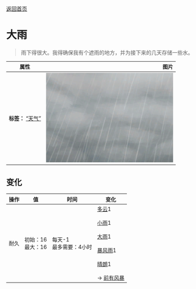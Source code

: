 [返回首页](index.md)  
# 大雨  
> 雨下得很大。我得确保我有个遮雨的地方，并为接下来的几天存储一些水。  
  
  属性  |   图片   
 ----  |  ----:   
 **标签：**	[“天气”](tag_Weather.md)  |  ![](Sprite/WeatherHeavyRain_0.png)   
  
## 变化  
操作  |  值  |  时间  |  变化  
----  |  ----  |  ----  |  ----  
耐久  |  初始：16<br>最大：16  |  每天-1<br>最多需要：4小时  |  [多云](TropicalIsland_PartiallyCloudy.md)1 <br><br>[小雨](TropicalIsland_LightRain.md)1 <br><br>[大雨](TropicalIsland_HeavyRain.md)1 <br><br>[暴风雨](TropicalIsland_Storm.md)1 <br><br>[晴朗](TropicalIsland_Clear.md)1 <br><br>→ [前有风暴](OpenSea_StormFront.md)  
